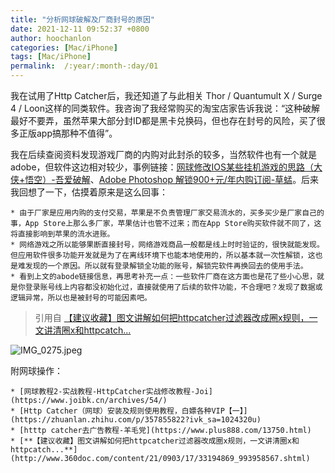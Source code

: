 ```yaml
---
title: "分析网球破解及厂商封号的原因"
date: 2021-12-11 09:52:37 +0800
author: hoochanlon
categories: [Mac/iPhone]
tags: [Mac/iPhone]
permalink:  /:year/:month-:day/01
---
```


我在试用了Http Catcher后，我还知道了与此相关 Thor / Quantumult X / Surge 4 / Loon这样的同类软件。我咨询了我经常购买的淘宝店家告诉我说：“这种破解最好不要弄，虽然苹果大部分封ID都是黑卡兑换码，但也存在封号的风险，买了很多正版app搞那种不值得”。

<!-- more -->

我在后续查阅资料发现游戏厂商的内购对此封杀的较多，当然软件也有一个就是adobe，但软件这边相对较少，事例链接：[网球修改IOS某些挂机游戏的思路（大侠+悟空）-吾爱破解](https://www.52pojie.cn/thread-1192530-1-1.html)、[Adobe Photoshop 解锁900+元/年内购订阅-草蜢](https://www.cmboy.com/1438.html)。后来我回想了一下，估摸着原来是这么回事：

	* 由于厂家是应用内购的支付交易，苹果是不负责管理厂家交易流水的，买多买少是厂家自己的事，App Store上那么多厂家，苹果估计也管不过来；而在App Store购买软件就不同了，这将直接影响到苹果的流水进账。
	* 网络游戏之所以能够果断直接封号，网络游戏商品一般都是线上时时验证的，很快就能发现。但应用软件很多功能开发就是为了在离线环境下也能本地使用的，所以基本就一次性解锁，这也是难发现的一个原因。所以就有登录解锁全功能的账号，解锁完软件再换回去的使用手法。
	* 看到上文的abode链接信息，再思考补充一点：一些软件厂商在这方面也是花了些小心思，就是你登录账号线上内容都没初始化过，直接就使用了后续的软件功能，不合理吧？发现了数据或逻辑异常，所以也是被封号的可能因素吧。

> 引用自 [【建议收藏】图文讲解如何把httpcatcher过滤器改成圈x规则，一文讲清圈x和httpcatch...](http://www.360doc.com/content/21/0903/17/33194869_993958567.shtml)

![IMG_0275.jpeg](https://s2.loli.net/2021/12/13/8sZLPcTtKFeNj4m.jpg)

附网球操作：

	* [网球教程2-实战教程-HttpCatcher实战修改教程-Joi](https://www.joibk.cn/archives/54/)
	* [Http Catcher（网球）安装及规则使用教程，白嫖各种VIP【一】](https://zhuanlan.zhihu.com/p/357855822?ivk_sa=1024320u)
	* [htttp catcher去广告教程-羊毛党](https://www.plus888.com/13750.html)
	* [**【建议收藏】图文讲解如何把httpcatcher过滤器改成圈x规则，一文讲清圈x和httpcatch...**](http://www.360doc.com/content/21/0903/17/33194869_993958567.shtml)
